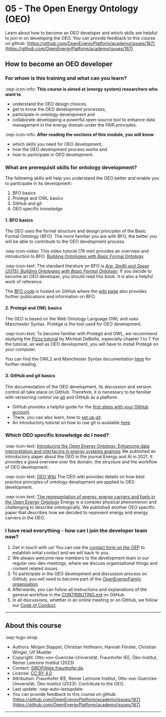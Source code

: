 # 05 - The Open Energy Ontology (OEO)
Learn about how to become an OEO developer and which skills are helpful to join in on developing the OEO. 
You can provide feedback to this course on github: [https://github.com/OpenEnergyPlatform/academy/issues/167](https://github.com/OpenEnergyPlatform/academy/issues/167)

## How to become an OEO developer

### For whom is this training and what can you learn?

:oep-icon-info: **This course is aimed at (energy system) researchers who want to**

- understand the OEO design choices,
- get to know the OEO development processes,
- participate in ontology development and
- collaborate developping a powerful open-source tool to enhance data management in the energy domain under the FAIR principles.

:oep-icon-info: **After reading the sections of this module, you will know**

- which skills you need for OEO development,
- how the OEO development process works and
- how to participate in OEO development.

### What are prerequisit skills for ontology development?

The following skills will help you understand the OEO better and enable you to participate in its development:

1. BFO basics
2. Protégé and OWL basics
3. GitHub and git
4. OEO specific knowledge

#### 1. BFO basics

The OEO uses the formal structure and design principles of the Basic Formal Ontology (BFO).
The more familiar you are with BFO, the better you will be able to contribute to the OEO development process.

:oep-icon-video: This video tutorial (78 min) provides an overview and introduction to BFO.
[Building Ontologies with Basic Formal Ontology](https://www.youtube.com/watch?v=joC4NZgLtqA)

:oep-icon-text: The standard literature on BFO is [_Arp, Smith and Spear (2015): Building Ontologies with Basic Formal Ontology_](https://direct.mit.edu/books/book/4044/Building-Ontologies-with-Basic-Formal-Ontology). If you decide to become an OEO developer, you should read this book. It is also a helpful work of reference.

The [BFO code](https://github.com/BFO-ontology/BFO) is hosted on GitHub where the [wiki page](https://github.com/BFO-ontology/BFO/wiki) also provides further publications and information on BFO.

#### 2. Protégé and OWL basics

The OEO is based on the Web Ontology Language OWL and uses Manchester Syntax. Protégé is the tool used for OEO development.

:oep-icon-text: To become familiar with Protégé and OWL, we recommend studying the [Pizza tutorial](https://www.michaeldebellis.com/post/new-protege-pizza-tutorial) by Micheal DeBellis, especially chapter 1 to 7.
For the tutorial, as well as OEO development, you will have to install Protégé on your computer.

You can find the OWL2 and Manchester Syntax documentation [here](https://www.w3.org/TR/owl2-manchester-syntax/) for further reading.

#### 3. GitHub and git basics

The documentation of the OEO development, its discussion and version control all take place on GitHub. Therefore, it is necessary to be familiar with versioning control via [git](https://git-scm.com/) and GitHub as a platform.

- GitHub provides a helpful guide for the [first steps with your GitHub account](https://docs.github.com/de/get-started/onboarding/getting-started-with-your-github-account).
- There, you can also learn, how to [set up git](https://docs.github.com/en/get-started/quickstart/set-up-git).
- An introductory tutorial on how to use git is available [here](https://githowto.com/).

### Which OEO specific knowledge do I need?

:oep-icon-text: [Introducing the Open Energy Ontology: Enhancing data interpretation and interfacing in energy systems analysis](https://www.sciencedirect.com/science/article/pii/S2666546821000288)
We published an introductory paper about the OEO in the journal Energy and AI in 2021. It provides a good overview over the domain, the structure and the workflow of OEO development.

:oep-icon-text: [OEO Wiki](https://github.com/OpenEnergyPlatform/ontology/wiki/)
The OEO wiki provides details on how best practice principles of ontology development are applied to OEO development.

:oep-icon-text: [The representation of energy, energy carriers and
fuels in the Open Energy Ontology](http://star.informatik.rwth-aachen.de/Publications/CEUR-WS/Vol-3249/paper1-Ensusto.pdf)
Energy is a complex physical phenomenon and challenging to describe ontologically. We published another OEO specific paper that describes how we decided to represent energy and energy carriers in the OEO.

### I have read everything - how can I join the developer team now?

1. Get in touch with us! You can use the [contact form on the OEP](https://openenergyplatform.org/contact/) to establish initial contact and we will back to you. 
2. We always welcome new members to the development team in our regular oeo-dev-meetings, where we discuss organisational things and content related issues.
3. To participate in the OEO development and discussion process on GitHub, you will need to become part of the [OpenEnergyFamily organisation](https://github.com/OpenEnergyPlatform).
4. Afterwards, you can follow all instructions and explanations of the general workflow in the [CONTRIBUTING.md](https://github.com/OpenEnergyPlatform/ontology/blob/dev/CONTRIBUTING.md) on GitHub.
5. In all discussions, whether in an online meeting or on GitHub, we follow our [Code of Conduct](https://github.com/OpenEnergyPlatform/ontology/blob/dev/CODE_OF_CONDUCT.md).

---

## About this course

:oep-logo-sirop:

- Authors: Mirjam Stappel, Christian Hofmann, Hannah Förster, Christian Winger, Ulf Mueller
- Copyright: Otto-von-Guericke-Universität, Fraunhofer IEE, Öko-Institut, Reiner Lemoine Institut (2023)
- Contact: SIROP@iee.fraunhofer.de.
- License: [CC BY 4.0](https://creativecommons.org/licenses/by/4.0/deed.en)
- Attribution: Fraunhofer IEE, Reiner Lemoine Institut, Otto-von-Guericke-Universität, Öko-Institut (2023): Contribute to the OEO.
- Last update: :oep-auto-lastupdate:
- You can provide feedback to this course on github: [https://github.com/OpenEnergyPlatform/academy/issues/167](https://github.com/OpenEnergyPlatform/academy/issues/167)

---
